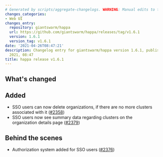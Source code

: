 ```yaml
---
# Generated by scripts/aggregate-changelogs. WARNING: Manual edits to this files will be overwritten.
changes_categories:
- Web UI
changes_entry:
  repository: giantswarm/happa
  url: https://github.com/giantswarm/happa/releases/tag/v1.6.1
  version: 1.6.1
  version_tag: v1.6.1
date: '2021-04-26T08:47:21'
description: Changelog entry for giantswarm/happa version 1.6.1, published on 26 April
  2021, 08:47
title: happa release v1.6.1
---
```


## What's changed

## Added

- SSO users can now delete organizations, if there are no more clusters associated with it ([#2358](https://github.com/giantswarm/happa/pull/2358))
- SSO users now see summary data regarding clusters on the organization details page ([#2379](https://github.com/giantswarm/happa/pull/2379))

## Behind the scenes

- Authorization system added for SSO users ([#2376](https://github.com/giantswarm/happa/pull/2376))
